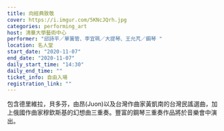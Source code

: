```yaml
---
title: 向經典致敬
cover: https://i.imgur.com/5KNcJQrh.jpg
categories: performing_art
host: 清華大學藝術中心
performer: "邱詩平／單簧管、李宜珮／大提琴、王允芃／鋼琴 "
location: 名人堂
start_date: "2020-11-07"
end_date: "2020-11-07"
daily_start_time: "14:30"
daily_end_time: ""
ticket_info: 自由入場
registration_link: ""
---
```

包含德里維拉，貝多芬，由昂(Juon)以及台灣作曲家黃凱南的台灣民謠選曲，加上俄國作曲家穆欽斯基的幻想曲三重奏。豐富的鋼琴三重奏作品將於音樂會中演出。